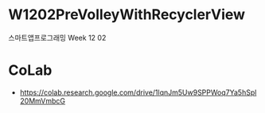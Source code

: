 # W1202PreVolleyWithRecyclerView
스마트앱프로그래밍 Week 12 02

# CoLab
- https://colab.research.google.com/drive/1lqnJm5Uw9SPPWoq7Ya5hSpl20MmVmbcG
